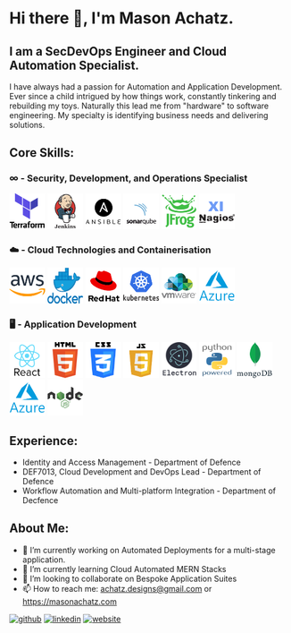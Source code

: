 # Hi there 👋, I'm Mason Achatz.
## I am a SecDevOps Engineer and Cloud Automation Specialist.
I have always had a passion for Automation and Application Development. Ever since a child intrigued by how things work, constantly tinkering and rebuilding my toys. Naturally this lead me from "hardware" to software engineering. My specialty is identifying business needs and delivering solutions.

## Core Skills:

### ∞ - Security, Development, and Operations Specialist

<img src='https://github.com/sonatz/sonatz/blob/main/terraform_logo.png' width='64' height='64' /> <img src='https://github.com/sonatz/sonatz/blob/main/jenkins_logo.png' width='64' height='64' /> <img src='https://github.com/sonatz/sonatz/blob/main/ansible_logo.png' width='64' height='64' /> <img src='https://github.com/sonatz/sonatz/blob/main/SonarQube_logo.png' width='64' height='64' /> <img src='https://github.com/sonatz/sonatz/blob/main/Jfrog_Logo.png' width='64' height='64' /> <img src='https://github.com/sonatz/sonatz/blob/main/Nagios_logo.png' width='64' height='64' />

### ☁️ - Cloud Technologies and Containerisation

<img src='https://github.com/sonatz/sonatz/blob/main/aws_logo1.png' width='64' height='64' /> <img src='https://github.com/sonatz/sonatz/blob/main/docker_logo.png' width='64' height='64' /> <img src='https://github.com/sonatz/sonatz/blob/main/rhel_logo2.png' width='64' height='64' /> <img src='https://github.com/sonatz/sonatz/blob/main/kubernetes_logo1.png' width='64' height='64' /> <img src='https://github.com/sonatz/sonatz/blob/main/vmware_logo.png' width='64' height='64' /> <img src='https://github.com/sonatz/sonatz/blob/main/azure_logo.png' width='64' height='64' />

### 🖥 - Application Development 

<img src='https://github.com/sonatz/sonatz/blob/main/react_logo.png' width='64' height='64' /> <img src='https://github.com/sonatz/sonatz/blob/main/HTML_logo.png' width='64' height='64' /> <img src='https://github.com/sonatz/sonatz/blob/main/css3_logo.png' width='64' height='64' /> <img src='https://github.com/sonatz/sonatz/blob/main/javascript_logo.png' width='64' height='64' /> <img src='https://github.com/sonatz/sonatz/blob/main/Electron_logo.png' width='64' height='64' /> <img src='https://github.com/sonatz/sonatz/blob/main/python_logo1.png' width='64' height='64' /> <img src='https://github.com/sonatz/sonatz/blob/main/MongoDB_Logo.png' width='64' height='64' /> <img src='https://github.com/sonatz/sonatz/blob/main/azure_logo.png' width='64' height='64' /> <img src='https://github.com/sonatz/sonatz/blob/main/nodejs_logo.png' width='64' height='64' />

## Experience:

- Identity and Access Management - Department of Defence
- DEF7013, Cloud Development and DevOps Lead - Department of Defence
- Workflow Automation and Multi-platform Integration - Department of Decfence

## About Me:

- 🔭 I’m currently working on Automated Deployments for a multi-stage application. 
- 🌱 I’m currently learning Cloud Automated MERN Stacks 
- 👯 I’m looking to collaborate on Bespoke Application Suites 
- 📫 How to reach me: achatz.designs@gmail.com or https://masonachatz.com


[<img src='https://cdn.jsdelivr.net/npm/simple-icons@3.0.1/icons/github.svg' alt='github' height='40'>](https://github.com/sonatz)  [<img src='https://cdn.jsdelivr.net/npm/simple-icons@3.0.1/icons/linkedin.svg' alt='linkedin' height='40'>](https://www.linkedin.com/in/mason-achatz-3b423275/)  [<img src='https://cdn.jsdelivr.net/npm/simple-icons@3.0.1/icons/icloud.svg' alt='website' height='40'>](https://masonachatz.com)  

